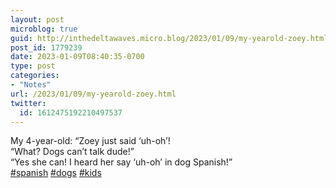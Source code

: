 ```yaml
---
layout: post
microblog: true
guid: http://inthedeltawaves.micro.blog/2023/01/09/my-yearold-zoey.html
post_id: 1779239
date: 2023-01-09T08:40:35-0700
type: post
categories:
- "Notes"
url: /2023/01/09/my-yearold-zoey.html
twitter:
  id: 1612475192210497537
---
```

<p>My 4-year-old: “Zoey just said ‘uh-oh’!<br />“What? Dogs can’t talk dude!”<br />“Yes she can! I heard her say ‘uh-oh’ in dog Spanish!”<br /><a href="https://mastodon.social/tags/spanish" class="mention hashtag" rel="tag">#<span>spanish</span></a> <a href="https://mastodon.social/tags/dogs" class="mention hashtag" rel="tag">#<span>dogs</span></a> <a href="https://mastodon.social/tags/kids" class="mention hashtag" rel="tag">#<span>kids</span></a></p>

